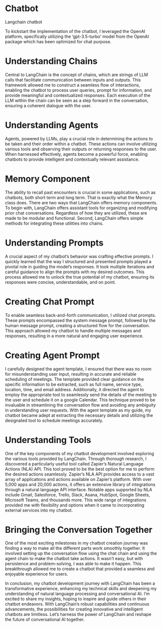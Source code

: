 # Chatbot
 Langchain chatbot

To kickstart the implementation of the chatbot, I leveraged the OpenAI platform, specifically utilizing the ‘gpt-3.5-turbo’ model from the OpenAI package which has been optimized for chat purpose. 

# Understanding Chains
Central to LangChain is the concept of chains, which are strings of LLM calls that facilitate communication between inputs and outputs. This framework allowed me to construct a seamless flow of interactions, enabling the chatbot to process user queries, prompt for information, and provide meaningful and contextualized responses. Each execution of the LLM within the chain can be seen as a step forward in the conversation, ensuring a coherent dialogue with the user.
# Understanding Agents
Agents, powered by LLMs, play a crucial role in determining the actions to be taken and their order within a chatbot. These actions can involve utilizing various tools and observing their outputs or returning responses to the user. When harnessed effectively, agents become a powerful force, enabling chatbots to provide intelligent and contextually relevant assistance.
# Memory Component
The ability to recall past encounters is crucial in some applications, such as chatbots, both short term and long term. That is exactly what the Memory class does. There are two ways that LangChain offers memory components. To begin with, LangChain offers assistant tools for organizing and modifying prior chat conversations. Regardless of how they are utilized, these are made to be modular and functional. Second, LangChain offers simple methods for integrating these utilities into chains.
# Understanding Prompts
A crucial aspect of my chatbot’s behavior was crafting effective prompts. I quickly learned that the way I structured and presented prompts played a pivotal role in guiding the model’s responses. It took multiple iterations and careful guidance to align the prompts with my desired outcomes. This process allowed me to unlock the true potential of my chatbot, ensuring its responses were concise, understandable, and on point.
# Creating Chat Prompt
To enable seamless back-and-forth communication, I utilized chat prompts. These prompts encompassed the system message prompt, followed by the human message prompt, creating a structured flow for the conversation. This approach allowed my chatbot to handle multiple messages and responses, resulting in a more natural and engaging user experience.
# Creating Agent Prompt
I carefully designed the agent template, I ensured that there was no room for misunderstanding user input, resulting in accurate and reliable scheduling of meetings. The template provided clear guidance on the specific information to be extracted, such as full name, service type, location, time, and email address. Additionally, it directed the agent to employ the appropriate tool to seamlessly send the details of the meeting to the user and schedule it on a google Calendar.
This technique proved to be invaluable in streamlining the conversation flow and avoiding any ambiguity in understanding user requests. With the agent template as my guide, my chatbot became adept at extracting the necessary details and utilizing the designated tool to schedule meetings accurately.
# Understanding Tools
One of the key components of my chatbot development involved exploring the various tools provided by LangChain. Through thorough research, I discovered a particularly useful tool called Zapier’s Natural Language Actions (NLA) API. This tool proved to be the best option for me to perform the desired actions seamlessly.
Zapier’s NLA API provides access to a vast array of applications and actions available on Zapier’s platform. With over 5,000 apps and 20,000 actions, it offers an extensive library of integrations through a natural language API interface. Notable apps supported by NLA include Gmail, Salesforce, Trello, Slack, Asana, HubSpot, Google Sheets, Microsoft Teams, and thousands more. This wide range of integrations provided me with flexibility and options when it came to incorporating external services into my chatbot.
# Bringing the Conversation Together
One of the most exciting milestones in my chatbot creation journey was finding a way to make all the different parts work smoothly together. It involved setting up the conversation flow using the chat chain and using the agent chain to make the chatbot take actions. It wasn’t easy, but with persistence and problem-solving, I was able to make it happen. This breakthrough allowed me to create a chatbot that provided a seamless and enjoyable experience for users.

In conclusion, my chatbot development journey with LangChain has been a transformative experience, enhancing my technical skills and deepening my understanding of natural language processing and conversational AI. I’m excited to share my insights, hoping to inspire and guide others in their chatbot endeavors. With LangChain’s robust capabilities and continuous advancements, the possibilities for creating innovative and intelligent chatbots are limitless. Let’s harness the power of LangChain and reshape the future of conversational AI together.